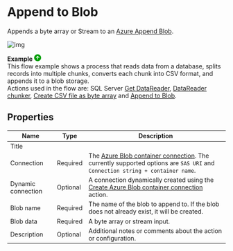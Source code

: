 # Append to Blob

Appends a byte array or Stream to an [Azure Append Blob](https://learn.microsoft.com/en-us/rest/api/storageservices/understanding-block-blobs--append-blobs--and-page-blobs#about-append-blobs).  

![img](https://profitbasedocs.blob.core.windows.net/flowimages/azure-append-to-blob.png)  

**Example** ![img](../../../../images/strz.jpg)  
This flow example shows a process that reads data from a database, splits records into multiple chunks, converts each chunk into CSV format, and appends it to a blob storage.  
Actions used in the flow are: SQL Server [Get DataReader](../sql-server/get-datareader.md), [DataReader chunker](../built-in/datareader-chunker.md), [Create CSV file as byte array](../csv/create-csv-file-as-byte-array.md) and [Append to Blob](). 

## Properties

| Name             | Type      |Description                                             |
|------------------|-----------|--------------------------------------------------------|
| Title             |       |                                             |
| Connection       | Required  | The [Azure Blob container connection](./azure-blob-container-connection.md). The currently supported options are `SAS URI` and `Connection string + container name`.    |
| Dynamic connection | Optional   | A connection dynamically created using the [Create Azure Blob container connection](./create-azure-blob-container-connection.md) action.    |
| Blob name        | Required  | The name of the blob to append to. If the blob does not already exist, it will be created. |
| Blob data        | Required  | A byte array or stream input. |
| Description |Optional|  Additional notes or comments about the action or configuration. |

